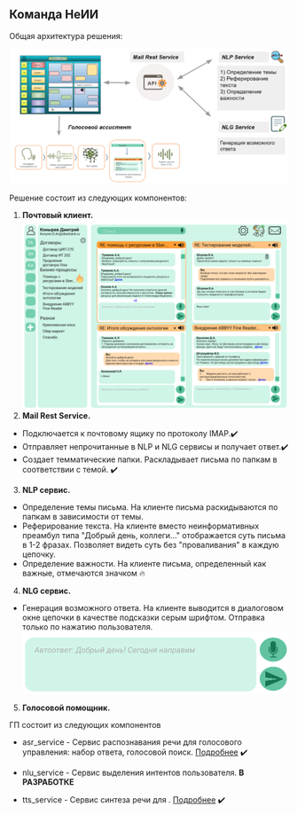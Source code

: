 ## Команда НеИИ

Общая архитектура решения:

![](system.PNG)

Решение состоит из следующих компонентов:

1. **Почтовый клиент.**
  ![](client.png)
2. **Mail Rest Service.**
  - Подключается к почтовому ящику по протоколу IMAP.:heavy_check_mark:
  - Отправляет непрочитанные в NLP и NLG сервисы и получает ответ.:heavy_check_mark:
  - Создает темматические папки. Раскладывает письма по папкам в соответствии с темой. :heavy_check_mark:
3. **NLP сервис.**
  - Определение темы письма. На клиенте письма раскидываются по папкам в зависимости от темы.
  - Реферирование текста. На клиенте вместо неинформативных преамбул типа "Добрый день, коллеги..." отображается суть письма в 1-2 фразах. Позволяет видеть суть без "проваливания" в каждую цепочку.
  - Определение важности. На клиенте письма, определенный как важные, отмечаются значком :fire:
4. **NLG сервис.**
  - Генерация возможного ответа. На клиенте выводится в диалоговом окне цепочки в качестве подсказки серым шрифтом. Отправка только по нажатию пользователя.
  ![](generate_reply.PNG)
5. **Голосовой помощник.**

  ГП состоит из следующих компонентов
  - asr_service - Сервис распознавания речи для голосового управления: набор ответа, голосовой поиск. [Подробнее](https://github.com/maya-ami/neii_hackathon2020/tree/master/voice_assistant/asr_service) :heavy_check_mark:

  - nlu_service - Сервис выделения интентов пользователя. **В РАЗРАБОТКЕ**

  - tts_service - Сервис синтеза речи для . [Подробнее](https://github.com/maya-ami/neii_hackathon2020/tree/master/voice_assistant/tts_service) :heavy_check_mark:
